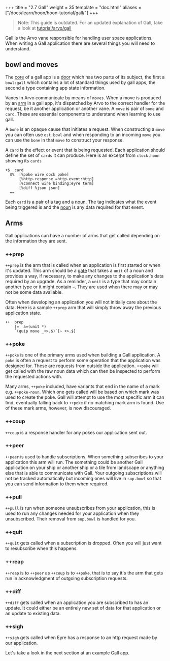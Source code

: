 +++
title = "2.7 Gall"
weight = 35
template = "doc.html"
aliases = ["/docs/learn/hoon/hoon-tutorial/gall/"]
+++

> Note: This guide is outdated. For an updated explanation of Gall, take a look at [tutorial/arvo/gall](/docs/tutorials/arvo/gall)

Gall is the Arvo vane responsible for handling user space applications. When writing a Gall application there are several things you will need to understand.

## bowl and moves

The [core](/docs/glossary/core/) of a gall app is a [door](/docs/glossary/door/) which has two parts of its subject, the first a `bowl:gall` which contains a lot of standard things used by gall apps, the second a type containing app state information.

Vanes in Arvo communicate by means of `moves`. When a move is produced by an [arm](/docs/glossary/arm/) in a gall app, it's dispatched by Arvo to the correct handler for the request, be it another application or another vane. A `move` is pair of `bone` and `card`. These are essential components to understand when learning to use gall.

A `bone` is an opaque cause that initiates a request. When constructing a `move` you can often use `ost.bowl` and when responding to an incoming `move` you can use the `bone` in that `move` to construct your response.

A `card` is the effect or event that is being requested. Each application should define the set of `cards` it can produce. Here is an excerpt from `clock.hoon` showing its `cards`

```hoon
+$  card
  $%  [%poke wire dock poke]
      [%http-response =http-event:http]
      [%connect wire binding:eyre term]
      [%diff %json json]
  ==
```

Each `card` is a pair of a tag and a [noun](/docs/glossary/noun/). The tag indicates what the event being triggered is and the [noun](/docs/glossary/noun/) is any data required for that event.

## Arms

Gall applications can have a number of arms that get called depending on the information they are sent.

### ++prep

`++prep` is the arm that is called when an application is first started or when it's updated. This arm should be a [gate](/docs/glossary/gate/) that takes a `unit` of a noun and provides a way, if necessary, to make any changes to the application's data required by an upgrade. As a reminder, a `unit` is a type that may contain another type or it might contain `~`. They are used when there may or may not be some data available.

Often when developing an application you will not initially care about the data. Here is a sample `++prep` arm that will simply throw away the previous application state.

```hoon
++  prep
    |=  a=(unit *)
    `(quip move _+>.$)`[~ +>.$]
```

### ++poke

`++poke` is one of the primary arms used when building a Gall application. A `poke` is often a request to perform some operation that the application was designed for. These are requests from outside the application. `++poke` will get called with the raw noun data which can then be inspected to perform the requested actions with.

Many arms, `++poke` included, have variants that end in the name of a mark e.g. `++poke-noun`. Which one gets called will be based on which mark was used to create the poke. Gall will attempt to use the most specific arm it can find, eventually falling back to `++poke` if no matching mark arm is found. Use of these mark arms, however, is now discouraged.

### ++coup

`++coup` is a response handler for any pokes our application sent out.

### ++peer

`++peer` is used to handle subscriptions. When something subscribes to your application this arm will run. The something could be another Gall application on your ship or another ship or a tile from landscape or anything else that is able to communicate with Gall. Your outgoing subscriptions will not be tracked automatically but incoming ones will live in `sup.bowl` so that you can send information to them when required.

### ++pull

`++pull` is run when someone unsubscribes from your application, this is used to run any changes needed for your application when they unsubscribed. Their removal from `sup.bowl` is handled for you.

### ++quit

`++quit` gets called when a subscription is dropped. Often you will just want to resubscribe when this happens.

### ++reap

`++reap` is to `++peer` as `++coup` is to `++poke`, that is to say it's the arm that gets run in acknowledgment of outgoing subscription requests.

### ++diff

`++diff` gets called when an application you are subscribed to has an update. It could either be an entirely new set of data for that application or an update to existing data.

### ++sigh

`++sigh` gets called when Eyre has a response to an http request made by our application.

Let's take a look in the next section at an example Gall app.
